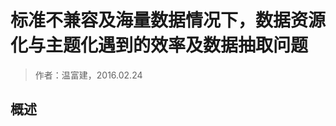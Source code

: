 标准不兼容及海量数据情况下，数据资源化与主题化遇到的效率及数据抽取问题
====================

> 作者：温富建，2016.02.24

概述
---------------------